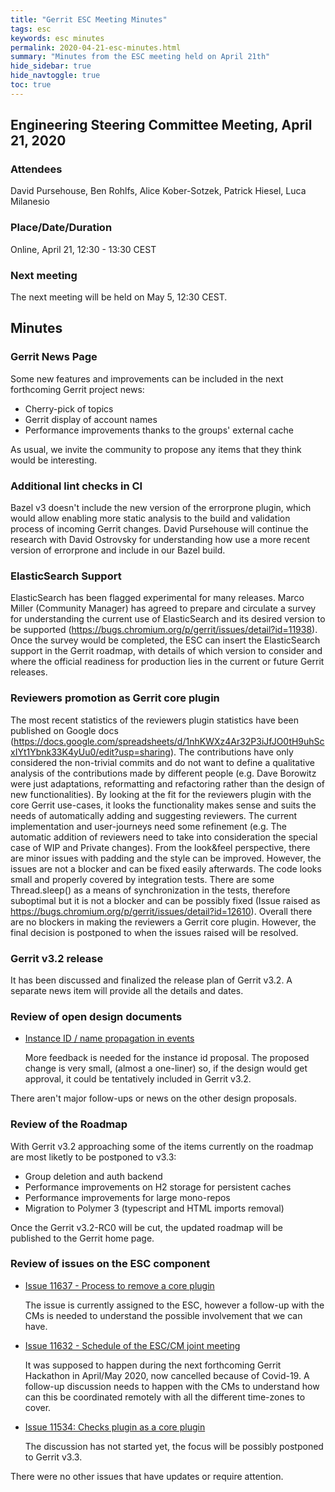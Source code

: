 ```yaml
---
title: "Gerrit ESC Meeting Minutes"
tags: esc
keywords: esc minutes
permalink: 2020-04-21-esc-minutes.html
summary: "Minutes from the ESC meeting held on April 21th"
hide_sidebar: true
hide_navtoggle: true
toc: true
---
```


## Engineering Steering Committee Meeting, April 21, 2020

### Attendees

David Pursehouse, Ben Rohlfs, Alice Kober-Sotzek, Patrick Hiesel, Luca Milanesio

### Place/Date/Duration

Online, April 21, 12:30 - 13:30 CEST

### Next meeting

The next meeting will be held on May 5, 12:30 CEST.

## Minutes

### Gerrit News Page

Some new features and improvements can be included in the next forthcoming Gerrit project news:
- Cherry-pick of topics
- Gerrit display of account names
- Performance improvements thanks to the groups' external cache

As usual, we invite the community to propose any items that they think would
be interesting.

### Additional lint checks in CI

Bazel v3 doesn't include the new version of the errorprone plugin, which would
allow enabling more static analysis to the build and validation process of
incoming Gerrit changes. David Pursehouse will continue the research with David
Ostrovsky for understanding how use a more recent version of errorprone and
include in our Bazel build.

### ElasticSearch Support

ElasticSearch has been flagged experimental for many releases. Marco Miller
(Community Manager) has agreed to prepare and circulate a survey for
understanding the current use of ElasticSearch and its desired version to be
supported (https://bugs.chromium.org/p/gerrit/issues/detail?id=11938). Once the
survey would be completed, the ESC can insert the ElasticSearch support in the
Gerrit roadmap, with details of which version to consider and where the official
readiness for production lies in the current or future Gerrit releases.

### Reviewers promotion as Gerrit core plugin

The most recent statistics of the reviewers plugin statistics have been
published on Google docs
(https://docs.google.com/spreadsheets/d/1nhKWXz4Ar32P3iJfJO0tH9uhScxIYt1Ybnk33K4yUu0/edit?usp=sharing).
The contributions have only considered the non-trivial commits and do not want
to define a qualitative analysis of the contributions made by different people
(e.g. Dave Borowitz were just adaptations, reformatting and refactoring rather
than the design of new functionalities). By looking at the fit for the reviewers
plugin with the core Gerrit use-cases, it looks the functionality makes sense
and suits the needs of automatically adding and suggesting reviewers. The
current implementation and user-journeys need some refinement (e.g. The
automatic addition of reviewers need to take into consideration the special case
of WIP and Private changes). From the look&feel perspective, there are minor
issues with padding and the style can be improved. However, the issues are not a
blocker and can be fixed easily afterwards. The code looks small and properly
covered by integration tests. There are some Thread.sleep() as a means of
synchronization in the tests, therefore suboptimal but it is not a blocker and
can be possibly fixed (Issue raised as
https://bugs.chromium.org/p/gerrit/issues/detail?id=12610). Overall there are no
blockers in making the reviewers a Gerrit core plugin. However, the final
decision is postponed to when the issues raised will be resolved.

### Gerrit v3.2 release

It has been discussed and finalized the release plan of Gerrit v3.2. A separate
news item will provide all the details and dates.

### Review of open design documents

* [Instance ID / name propagation in events](https://gerrit-review.googlesource.com/c/homepage/+/257972)

  More feedback is needed for the instance id proposal. The proposed change is very small,
  (almost a one-liner) so, if the design would get approval, it could be tentatively included
  in Gerrit v3.2.

There aren't major follow-ups or news on the other design proposals.

### Review of the Roadmap

With Gerrit v3.2 approaching some of the items currently on the roadmap are most
liketly to be postponed to v3.3:

- Group deletion and auth backend
- Performance improvements on H2 storage for persistent caches
- Performance improvements for large mono-repos
- Migration to Polymer 3 (typescript and HTML imports removal)

Once the Gerrit v3.2-RC0 will be cut, the updated roadmap will be published to the Gerrit home page.

### Review of issues on the ESC component

* [Issue 11637 - Process to remove a core plugin](http://bugs.chromium.org/p/gerrit/issues/detail?id=11637)

  The issue is currently assigned to the ESC, however a follow-up with the CMs is needed to understand
  the possible involvement that we can have.

* [Issue 11632 - Schedule of the ESC/CM joint meeting](http://bugs.chromium.org/p/gerrit/issues/detail?id=11632)

  It was supposed to happen during the next forthcoming Gerrit Hackathon in April/May 2020, now cancelled
  because of Covid-19. A follow-up discussion needs to happen with the CMs to understand how can this be
  coordinated remotely with all the different time-zones to cover.

* [Issue 11534: Checks plugin as a core plugin](http://bugs.chromium.org/p/gerrit/issues/detail?id=11534)

  The discussion has not started yet, the focus will be possibly postponed to Gerrit v3.3.

There were no other issues that have updates or require attention.


